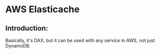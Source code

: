 # AWS Elasticache
## Introduction:
Basically, it's DAX, but it can be used with any service in AWS, not just DynamoDB.